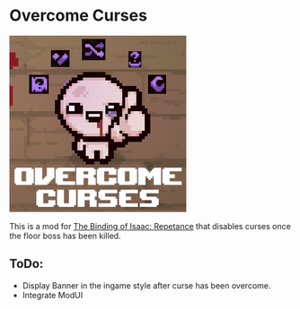 # Overcome Curses

![Mod Banner](OvercomeCurses.png)

This is a mod for [The Binding of Isaac: Repetance](https://store.steampowered.com/app/1426300/The_Binding_of_Isaac_Repentance/) that disables curses once the floor boss has been killed.


## ToDo:

* Display Banner in the ingame style after curse has been overcome.
* Integrate ModUI
